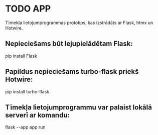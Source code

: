 # TODO APP
Tīmekļa lietojumprogrammas prototips, kas izstrādāts ar Flask, htmx un Hotwire.


## Nepieciešams būt lejupielādētam Flask:
pip install Flask

## Papildus nepieciešams turbo-flask priekš Hotwire:
pip install turbo-flask

## Tīmekļa lietojumprogrammu var palaist lokālā serverī ar komandu:
flask --app app run